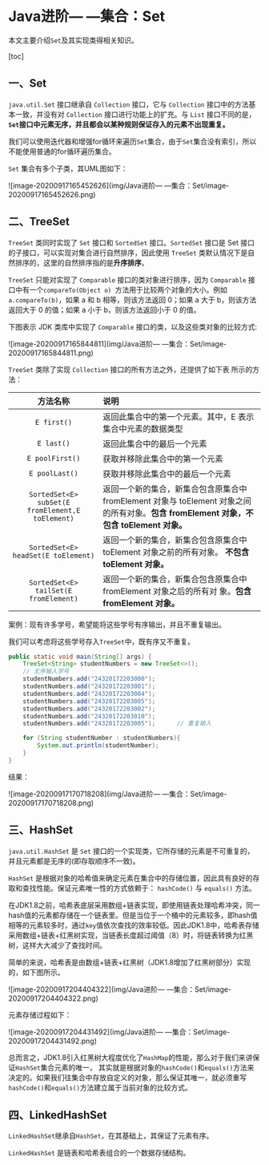 # Java进阶— —集合：Set

本文主要介绍`Set`及其实现类得相关知识。

[toc]

## 一、Set

`java.util.Set` 接口继承自 `Collection` 接口，它与 `Collection` 接口中的方法基本一致，并没有对 `Collection` 接口进行功能上的扩充。与 `List` 接口不同的是，**` Set `接口中元素无序，并且都会以某种规则保证存入的元素不出现重复。**

我们可以使用迭代器和增强for循环来遍历`Set`集合，由于`Set`集合没有索引，所以不能使用普通的for循环遍历集合。

`Set` 集合有多个子类，其UML图如下：

![image-20200917165452626](img/Java进阶— —集合：Set/image-20200917165452626.png)



## 二、TreeSet

`TreeSet` 类同时实现了 `Set` 接口和 `SortedSet` 接口。`SortedSet` 接口是 Set 接口的子接口，可以实现对集合进行自然排序，因此使用 `TreeSet` 类默认情况下是自然排序的，这里的自然排序指的是**升序排序**。

`TreeSet` 只能对实现了 `Comparable` 接口的类对象进行排序，因为 `Comparable` 接口中有一个`compareTo(Object o) `方法用于比较两个对象的大小。例如 `a.compareTo(b)`，如果 a 和 b 相等，则该方法返回 0；如果 a 大于 b，则该方法返回大于 0 的值；如果 a 小于 b，则该方法返回小于 0 的值。

下图表示 JDK 类库中实现了 `Comparable` 接口的类，以及这些类对象的比较方式:

![image-20200917165844811](img/Java进阶— —集合：Set/image-20200917165844811.png)

`TreeSet` 类除了实现 `Collection` 接口的所有方法之外，还提供了如下表 所示的方法：

|                     方法名称                     | 说明                                                         |
| :----------------------------------------------: | :----------------------------------------------------------- |
|                   `E first()`                    | 返回此集合中的第一个元素。其中，E 表示集合中元素的数据类型   |
|                    `E last()`                    | 返回此集合中的最后一个元素                                   |
|                 `E poolFirst()`                  | 获取并移除此集合中的第一个元素                               |
|                  `E poolLast()`                  | 获取并移除此集合中的最后一个元素                             |
| `SortedSet<E> subSet(E fromElement,E toElement)` | 返回一个新的集合，新集合包含原集合中 fromElement 对象与 toElement 对象之间的所有对象。**包含 fromElement 对象，不包含 toElement 对象。** |
|       `SortedSet<E> headSet(E toElement)`        | 返回一个新的集合，新集合包含原集合中 toElement 对象之前的所有对象。 **不包含 toElement 对象。** |
|      `SortedSet<E> tailSet(E fromElement)`       | 返回一个新的集合，新集合包含原集合中 fromElement 对象之后的所有对 象。**包含 fromElement 对象。** |

案例：现有许多学号，希望能将这些学号有序输出，并且不重复输出。

我们可以考虑将这些学号存入`TreeSet`中，既有序又不重复。

```java
public static void main(String[] args) {
    TreeSet<String> studentNumbers = new TreeSet<>();
    // 无序输入学号
    studentNumbers.add("24320172203000");
    studentNumbers.add("24320172203001");
    studentNumbers.add("24320172203004");
    studentNumbers.add("24320172203005");
    studentNumbers.add("24320172203002");
    studentNumbers.add("24320172203010");
    studentNumbers.add("24320172203005");      // 重复输入

    for (String studentNumber : studentNumbers){
        System.out.println(studentNumber);
    }
}
```

结果：

![image-20200917170718208](img/Java进阶— —集合：Set/image-20200917170718208.png)



## 三、HashSet

`java.util.HashSet` 是 `Set` 接口的一个实现类，它所存储的元素是不可重复的，并且元素都是无序的(即存取顺序不一致)。

`HashSet` 是根据对象的哈希值来确定元素在集合中的存储位置，因此具有良好的存取和查找性能。保证元素唯一性的方式依赖于： `hashCode()` 与 `equals()` 方法。

在JDK1.8之前，哈希表底层采用数组+链表实现，即使用链表处理哈希冲突，同一hash值的元素都存储在一个链表里。但是当位于一个桶中的元素较多，即hash值相等的元素较多时，通过`key`值依次查找的效率较低。因此JDK1.8中，哈希表存储采用数组+链表+红黑树实现，当链表长度超过阈值（8）时，将链表转换为红黑树，这样大大减少了查找时间。

简单的来说，哈希表是由数组+链表+红黑树（JDK1.8增加了红黑树部分）实现的，如下图所示。

![image-20200917204404322](img/Java进阶— —集合：Set/image-20200917204404322.png)

元素存储过程如下：

![image-20200917204431492](img/Java进阶— —集合：Set/image-20200917204431492.png)

总而言之，JDK1.8引入红黑树大程度优化了`HashMap`的性能，那么对于我们来讲保证`HashSet`集合元素的唯一，
其实就是根据对象的`hashCode()`和`equals()`方法来决定的。如果我们往集合中存放自定义的对象，那么保证其唯一，就必须重写`hashCode()`和`equals()`方法建立属于当前对象的比较方式。



## 四、LinkedHashSet

`LinkedHashSet`继承自`HashSet`，在其基础上，其保证了元素有序。

`LinkedHashSet` 是链表和哈希表组合的一个数据存储结构。
